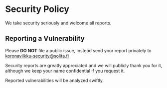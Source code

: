 # Security Policy

We take security seriously and welcome all reports.

## Reporting a Vulnerability

Please **DO NOT** file a public issue, instead send your report privately to
koronavilkku-security@solita.fi

Security reports are greatly appreciated and we will publicly thank you for it,
although we keep your name confidential if you request it.

Reported vulnerabilities will be analyzed swiftly.

